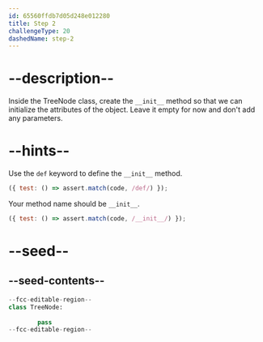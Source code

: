 ```yaml
---
id: 65560ffdb7d05d248e012280
title: Step 2
challengeType: 20
dashedName: step-2
---
```


# --description--

Inside the TreeNode class, create the `__init__` method so that we can initialize the attributes of the object. Leave it empty for now and don't add any parameters.

# --hints--

Use the `def` keyword to define the `__init__` method.

```js
({ test: () => assert.match(code, /def/) });
```

Your method name should be `__init__`.

```js
({ test: () => assert.match(code, /__init__/) });
```

# --seed--

## --seed-contents--

```py
--fcc-editable-region--
class TreeNode:
        
        pass
--fcc-editable-region--
```
